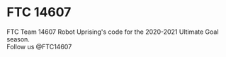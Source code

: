 # FTC 14607
FTC Team 14607 Robot Uprising's code for the 2020-2021 Ultimate Goal season.  
Follow us @FTC14607